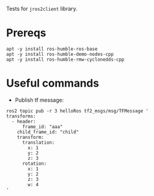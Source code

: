 Tests for `jros2client` library.

# Prereqs

```
apt -y install ros-humble-ros-base
apt -y install ros-humble-demo-nodes-cpp
apt -y install ros-humble-rmw-cyclonedds-cpp
```

# Useful commands

- Publish tf message:
```
ros2 topic pub -r 3 helloRos tf2_msgs/msg/TFMessage '
transforms:
  - header:
      frame_id: "aaa"
    child_frame_id: "child"
    transform:
      translation:
        x: 1
        y: 2
        z: 3
      rotation:
        x: 1
        y: 2
        z: 3
        w: 4
'
```
